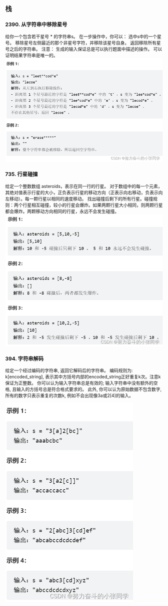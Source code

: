 ## 栈
### 2390. 从字符串中移除星号
给你一个包含若干星号 * 的字符串s。
在一步操作中，你可以：
选中s中的一个星号。
移除星号左侧最近的那个非星号字符，并移除该星号自身。
返回移除所有星号之后的字符串。
注意：
生成的输入保证总是可以执行题面中描述的操作。
可以证明结果字符串是唯一的。
![Alt text](../pic/6stack/image.png)
### 735. 行星碰撞
给定一个整数数组 asteroids，表示在同一行的行星。
对于数组中的每一个元素，其绝对值表示行星的大小，正负表示行星的移动方向（正表示向右移动，负表示向左移动）。每一颗行星以相同的速度移动。
找出碰撞后剩下的所有行星。碰撞规则：两个行星相互碰撞，较小的行星会爆炸。如果两颗行星大小相同，则两颗行星都会爆炸。两颗移动方向相同的行星，永远不会发生碰撞。
![Alt text](../pic/6stack/image2.png)

### 394. 字符串解码

给定一个经过编码的字符串, 返回它解码后的字符串。
编码规则为: k[encoded_string], 表示其中方括号内部的encoded_string正好重复k次。注意k保证为正整数。
你可以认为输入字符串总是有效的; 输入字符串中没有额外的空格, 且输入的方括号总是符合格式要求的。
此外, 你可以认为原始数据不包含数字, 所有的数字只表示重复的次数k, 例如不会出现像3a或2[4]的输入。

![Alt text](../pic/6stack/image3.png)
